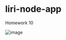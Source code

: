 # liri-node-app
Homework 10

![image](https://user-images.githubusercontent.com/53911387/68546972-fd268700-03a1-11ea-8950-54a0c5b4f1b0.png)
